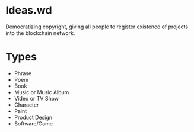 # Ideas.wd
Democratizing copyright, giving all people to register existence of projects into the blockchain network.

# Types #
- Phrase
- Poem
- Book
- Music or Music Album
- Video or TV Show
- Character
- Paint
- Product Design
- Software/Game
